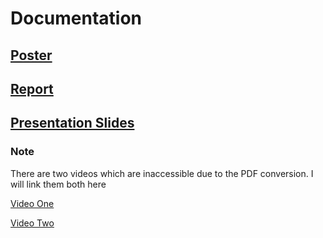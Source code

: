 # Documentation

## [Poster](FYP_Poster.pdf)

## [Report](ProjectEngReport_JamesA.pdf)

## [Presentation Slides](FYP_Presenation_JamesA_Final.pdf)
### Note

There are two videos which are inaccessible due to the PDF conversion. I will link them both here

[Video One](https://youtu.be/hRPPPo3UXt4)

[Video Two](https://youtube.com/shorts/mk48OPx6sCI)
